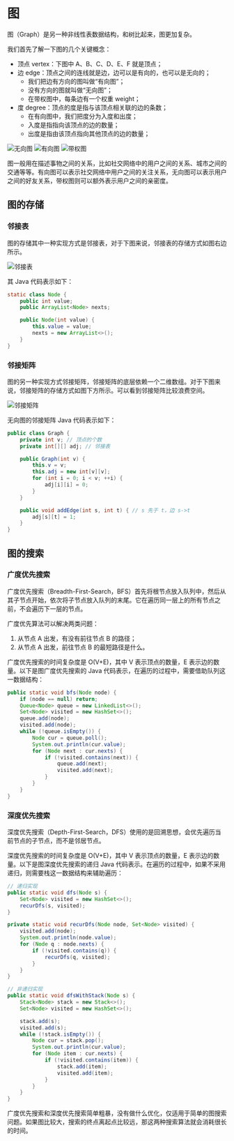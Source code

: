 # 图

图（Graph）是另一种非线性表数据结构，和树比起来，图更加复杂。

我们首先了解一下图的几个关键概念：

- 顶点 vertex：下图中 A、B、C、D、E、F 就是顶点；
- 边 edge：顶点之间的连线就是边，边可以是有向的，也可以是无向的；
  - 我们把边有方向的图叫做“有向图”；
  - 没有方向的图就叫做“无向图”；
  - 在带权图中，每条边有一个权重 weight；
- 度 degree：顶点的度是指与该顶点相关联的边的条数；
  - 在有向图中，我们把度分为入度和出度；
  - 入度是指指向该顶点的边的数量；
  - 出度是指由该顶点指向其他顶点的边的数量；

![无向图](https://blog-pic-1251295613.cos.ap-guangzhou.myqcloud.com/1692788023.934256SmartPic.png)
![有向图](https://blog-pic-1251295613.cos.ap-guangzhou.myqcloud.com/1692788038.671486SmartPic.png)
![带权图](https://blog-pic-1251295613.cos.ap-guangzhou.myqcloud.com/1692788072.771508SmartPic.png)

图一般用在描述事物之间的关系，比如社交网络中的用户之间的关系、城市之间的交通等等。有向图可以表示社交网络中用户之间的关注关系，无向图可以表示用户之间的好友关系，带权图则可以额外表示用户之间的亲密度。

## 图的存储

### 邻接表

图的存储其中一种实现方式是邻接表，对于下图来说，邻接表的存储方式如图右边所示。

![邻接表](https://blog-pic-1251295613.cos.ap-guangzhou.myqcloud.com/1692788095.7749271SmartPic.png)

其 Java 代码表示如下：

```java
static class Node {
    public int value;
    public ArrayList<Node> nexts;

    public Node(int value) {
        this.value = value;
        nexts = new ArrayList<>();
    }
}
```

### 邻接矩阵

图的另一种实现方式邻接矩阵，邻接矩阵的底层依赖一个二维数组。对于下图来说，邻接矩阵的存储方式如图下方所示。可以看到邻接矩阵比较浪费空间。

![邻接矩阵](https://blog-pic-1251295613.cos.ap-guangzhou.myqcloud.com/1692788129.842099SmartPic.png)

无向图的邻接矩阵 Java 代码表示如下：

```java
public class Graph {
    private int v; // 顶点的个数
    private int[][] adj; // 邻接表

    public Graph(int v) {
        this.v = v;
        this.adj = new int[v][v];
        for (int i = 0; i < v; ++i) {
            adj[i][i] = 0;
        }
    }

    public void addEdge(int s, int t) { // s 先于 t，边 s->t
        adj[s][t] = 1;
    }
}
```

## 图的搜索

### 广度优先搜索

广度优先搜索（Breadth-First-Search，BFS）首先将根节点放入队列中，然后从其子节点开始，依次将子节点放入队列的末尾。它在遍历同一层上的所有节点之前，不会遍历下一层的节点。

广度优先算法可以解决两类问题：

1. 从节点 A 出发，有没有前往节点 B 的路径；
2. 从节点 A 出发，前往节点 B 的最短路径是什么。

广度优先搜索的时间复杂度是 O(V+E)，其中 V 表示顶点的数量，E 表示边的数量。以下是图广度优先搜索的 Java 代码表示，在遍历的过程中，需要借助队列这一数据结构：

```java
public static void bfs(Node node) {
    if (node == null) return;
    Queue<Node> queue = new LinkedList<>();
    Set<Node> visited = new HashSet<>();
    queue.add(node);
    visited.add(node);
    while (!queue.isEmpty()) {
        Node cur = queue.poll();
        System.out.println(cur.value);
        for (Node next : cur.nexts) {
            if (!visited.contains(next)) {
                queue.add(next);
                visited.add(next);
            }
        }
    }
}
```

### 深度优先搜索

深度优先搜索（Depth-First-Search，DFS）使用的是回溯思想，会优先遍历当前节点的子节点，而不是邻居节点。

深度优先搜索的时间复杂度是 O(V+E)，其中 V 表示顶点的数量，E 表示边的数量。以下是图深度优先搜索的递归 Java 代码表示。在遍历的过程中，如果不采用递归，则需要栈这一数据结构来辅助遍历：

```java
// 递归实现
public static void dfs(Node s) {
    Set<Node> visited = new HashSet<>();
    recurDfs(s, visited);
}

private static void recurDfs(Node node, Set<Node> visited) {
    visited.add(node);
    System.out.println(node.value);
    for (Node q : node.nexts) {
        if (!visited.contains(q)) {
            recurDfs(q, visited);
        }
    }
}

// 非递归实现
public static void dfsWithStack(Node s) {
    Stack<Node> stack = new Stack<>();
    Set<Node> visited = new HashSet<>();

    stack.add(s);
    visited.add(s);
    while (!stack.isEmpty()) {
        Node cur = stack.pop();
        System.out.println(cur.value);
        for (Node item : cur.nexts) {
            if (!visited.contains(item)) {
                stack.add(item);
                visited.add(item);
            }
        }
    }
}
```

广度优先搜索和深度优先搜索简单粗暴，没有做什么优化，仅适用于简单的图搜索问题。如果图比较大，搜索的终点离起点比较远，那这两种搜索算法就会消耗很长的时间。

